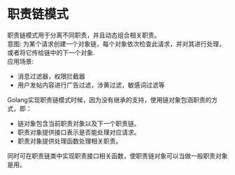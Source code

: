 # 职责链模式

职责链模式用于分离不同职责，并且动态组合相关职责。  
意图: 为某个请求创建一个对象链，每个对象依次检查此请求，并对其进行处理，或者将它传给链中的下一个对象.  
应用场景: 
- 消息过滤器，权限拦截器
- 用户发帖内容进行广告过滤，涉黄过滤，敏感词过滤等  

Golang实现职责链模式时候，因为没有继承的支持，使用链对象包涵职责的方式，即：

- 链对象包含当前职责对象以及下一个职责链。
- 职责对象提供接口表示是否能处理对应请求。
- 职责对象提供处理函数处理相关职责。

同时可在职责链类中实现职责接口相关函数，使职责链对象可以当做一般职责对象是用。
